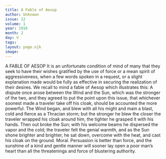 ```yaml
---
title: A Fable of Aesop
author: Unknown
issue: 12
volume: 1
year: 1916
month: 2
day: V
tags:
layout: page.njk
image:
---
```

A FABLE OF AESOP    It is an unfortunate condition of mind of many that they seek to have their wishes gratified by the use of force or a mean spirit of aggressiveness, when a few words spoken in a request, or a slight explanation made would be fully as effective in securing the realization of their desires. We recall to mind a fable of Aesop which illustrates this:       A dispute once arose between the Wind and the Sun, which was the stronger of the two, and they agreed to put the point upon this issue, that whichever soonest made a traveler take off his cloak, should be accounted the more powerful. The Wind began, and blew with all his might and main a blast, cold and fierce as a Thracian storm; but the stronger he blew the closer the traveler wrapped his cloak around him, the tighter he grasped it with his hands. Then out broke the Sun; with his welcome beams he dispersed the vapor and the cold; the traveler felt the genial warmth, and as the Sun shone brighter and brighter, he sat down, overcome with the heat, and cast his cloak on the ground.       Moral. Persuasion is better than force, and the sunshine of a kind and gentle manner will sooner lay open a poor man’s heart than all the threatenings and force of blustering authority.
